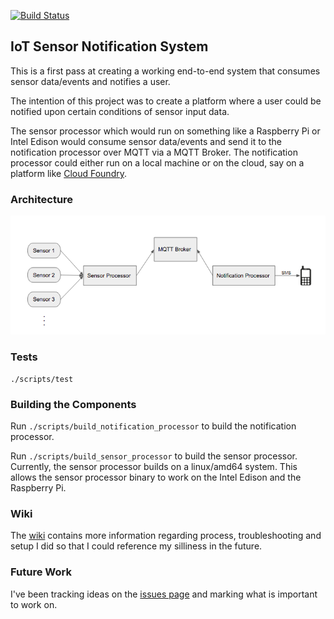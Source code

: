 [![Build Status](https://travis-ci.org/wfernandes/IoT.svg?branch=master)](https://travis-ci.org/wfernandes/IoT)

## IoT Sensor Notification System

This is a first pass at creating a working end-to-end system that consumes sensor data/events and notifies a user.


The intention of this project was to create a platform where a user could be notified upon certain conditions of
sensor input data. 

The sensor processor which would run on something like a Raspberry Pi or Intel Edison would consume sensor data/events
 and send it to the notification processor over MQTT via a MQTT Broker. The notification processor could either run on a local machine or 
 on the cloud, say on a platform like [Cloud Foundry](http://docs.cloudfoundry.org/concepts/).
 
### Architecture

![architecture](docs/architecture.png)

### Tests
```
./scripts/test
```

### Building the Components
Run `./scripts/build_notification_processor` to build the notification processor.

Run `./scripts/build_sensor_processor` to build the sensor processor. Currently, the sensor processor builds on a linux/amd64 system. This allows the
sensor processor binary to work on the Intel Edison and the Raspberry Pi.

### Wiki

The [wiki](https://github.com/wfernandes/IoT/wiki) contains more information regarding process, troubleshooting and setup I did so that I could reference my silliness in the future.

### Future Work

I've been tracking ideas on the [issues page](https://github.com/wfernandes/IoT/issues) and marking what is important to work on.
